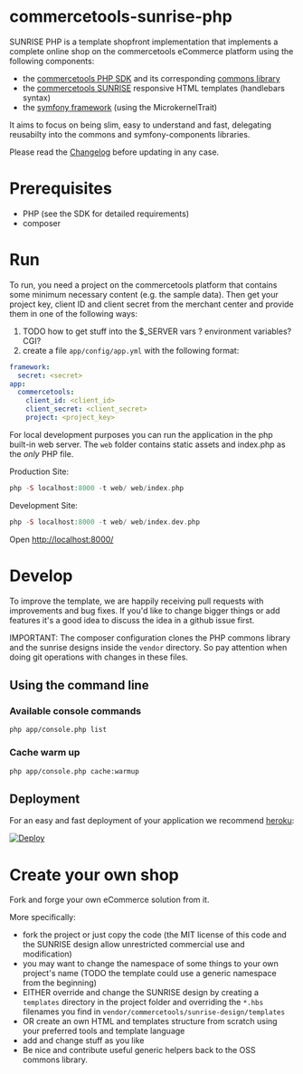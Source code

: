 # commercetools-sunrise-php

SUNRISE PHP is a template shopfront implementation that implements a complete online shop on the commercetools eCommerce platform using the following components:

 * the [commercetools PHP SDK](https://github.com/sphereio/commercetools-php-sdk) and its corresponding [commons library](https://github.com/sphereio/commercetools-php-commons)
 * the [commercetools SUNRISE](https://github.com/sphereio/sphere-sunrise-design) responsive HTML templates (handlebars syntax)
 * the [symfony framework](http://symfony.com/) (using the MicrokernelTrait)

It aims to focus on being slim, easy to understand and fast, delegating reusabilty into the commons and symfony-components libraries.

Please read the [Changelog](CHANGELOG.md) before updating in any case.

# Prerequisites

 * PHP (see the SDK for detailed requirements)
 * composer

# Run

To run, you need a project on the commercetools platform that contains some minimum necessary content (e.g. the sample data). Then get your project key, client ID and client secret from the merchant center and provide them in one of the following ways:

 1. TODO how to get stuff into the $_SERVER vars ? environment variables? CGI?
 2. create a file `app/config/app.yml` with the following format:

```yml
framework:
  secret: <secret>
app:
  commercetools:
    client_id: <client_id>
    client_secret: <client_secret>
    project: <project_key>
```

For local development purposes you can run the application in the php built-in web server. The `web` folder contains static assets and index.php as the _only_ PHP file.

Production Site:
```php
php -S localhost:8000 -t web/ web/index.php
```
Development Site:
```php
php -S localhost:8000 -t web/ web/index.dev.php
```

Open [http://localhost:8000/](http://localhost:8000/)

# Develop

To improve the template, we are happily receiving pull requests with improvements and bug fixes. If you'd like to change bigger things or add features it's a good idea to discuss the idea in a github issue first.

IMPORTANT: The composer configuration clones the PHP commons library and the sunrise designs inside the `vendor` directory. So pay attention when doing git operations with changes in these files.

## Using the command line

### Available console commands
```
php app/console.php list
```

### Cache warm up

```
php app/console.php cache:warmup
```

## Deployment

For an easy and fast deployment of your application we recommend [heroku](https://www.heroku.com):

<a href="https://heroku.com/deploy?template=https://github.com/sphereio/commercetools-sunrise-php"><img src="https://www.herokucdn.com/deploy/button.png" alt="Deploy"></a>

# Create your own shop

Fork and forge your own eCommerce solution from it.

More specifically:

 * fork the project or just copy the code (the MIT license of this code and the SUNRISE design allow unrestricted commercial use and modification)
 * you may want to change the namespace of some things to your own project's name (TODO the template could use a generic namespace from the beginning)
 * EITHER override and change the SUNRISE design by creating a `templates` directory in the project folder and overriding the `*.hbs` filenames you find in `vendor/commercetools/sunrise-design/templates`
 * OR create an own HTML and templates structure from scratch using your preferred tools and template language
 * add and change stuff as you like
 * Be nice and contribute useful generic helpers back to the OSS commons library.
